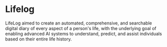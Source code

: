 # Lifelog
LifeLog aimed to create an automated, comprehensive, and searchable digital diary of every aspect of a person's life, with the underlying goal of enabling advanced AI systems to understand, predict, and assist individuals based on their entire life history.
